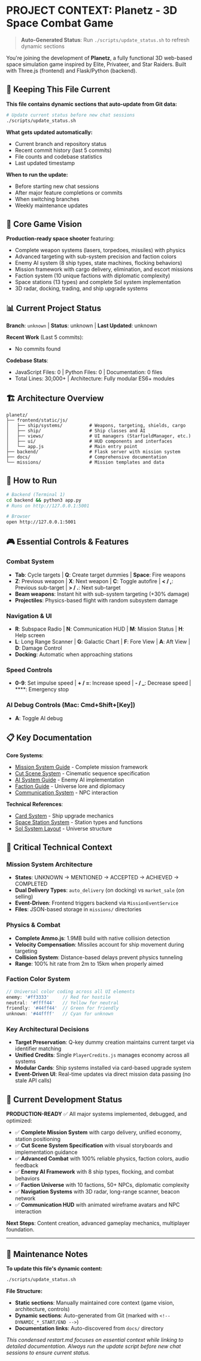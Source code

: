 # PROJECT CONTEXT: Planetz - 3D Space Combat Game

> **Auto-Generated Status**: Run `./scripts/update_status.sh` to refresh dynamic sections

You're joining the development of **Planetz**, a fully functional 3D web-based space simulation game inspired by Elite, Privateer, and Star Raiders. Built with Three.js (frontend) and Flask/Python (backend).

## 🔄 Keeping This File Current

**This file contains dynamic sections that auto-update from Git data:**

```bash
# Update current status before new chat sessions
./scripts/update_status.sh
```

**What gets updated automatically:**
- Current branch and repository status
- Recent commit history (last 5 commits)
- File counts and codebase statistics
- Last updated timestamp

**When to run the update:**
- Before starting new chat sessions
- After major feature completions or commits
- When switching branches
- Weekly maintenance updates

## 🎯 Core Game Vision

**Production-ready space shooter** featuring:
- Complete weapon systems (lasers, torpedoes, missiles) with physics
- Advanced targeting with sub-system precision and faction colors  
- Enemy AI system (8 ship types, state machines, flocking behaviors)
- Mission framework with cargo delivery, elimination, and escort missions
- Faction system (10 unique factions with diplomatic complexity)
- Space stations (13 types) and complete Sol system implementation
- 3D radar, docking, trading, and ship upgrade systems

## 📊 Current Project Status

<!-- DYNAMIC_STATUS_START -->
**Branch**: `unknown` | **Status**: unknown | **Last Updated**: unknown

**Recent Work** (Last 5 commits):
- No commits found

**Codebase Stats**: 
- JavaScript Files: 0 | Python Files: 0 | Documentation: 0 files
- Total Lines: 30,000+ | Architecture: Fully modular ES6+ modules
<!-- DYNAMIC_STATUS_END -->

## 🏗️ Architecture Overview

```
planetz/
├── frontend/static/js/
│   ├── ship/systems/          # Weapons, targeting, shields, cargo
│   ├── ship/                  # Ship classes and AI
│   ├── views/                 # UI managers (StarfieldManager, etc.)
│   ├── ui/                    # HUD components and interfaces
│   └── app.js                 # Main entry point
├── backend/                   # Flask server with mission system
├── docs/                      # Comprehensive documentation
└── missions/                  # Mission templates and data
```

## 🚀 How to Run

```bash
# Backend (Terminal 1)
cd backend && python3 app.py
# Runs on http://127.0.0.1:5001

# Browser
open http://127.0.0.1:5001
```

## 🎮 Essential Controls & Features

### **Combat System**
- **Tab**: Cycle targets | **Q**: Create target dummies | **Space**: Fire weapons
- **Z**: Previous weapon | **X**: Next weapon | **C**: Toggle autofire | **< / ,**: Previous sub-target | **> / .**: Next sub-target
- **Beam weapons**: Instant hit with sub-system targeting (+30% damage)
- **Projectiles**: Physics-based flight with random subsystem damage

### **Navigation & UI**
- **R**: Subspace Radio | **N**: Communication HUD | **M**: Mission Status | **H**: Help screen
- **L**: Long Range Scanner | **G**: Galactic Chart | **F**: Fore View | **A**: Aft View | **D**: Damage Control
- **Docking**: Automatic when approaching stations

### **Speed Controls**
- **0-9**: Set impulse speed | **+ / =**: Increase speed | **- / _**: Decrease speed | **\**: Emergency stop

### **AI Debug Controls** (Mac: Cmd+Shift+[Key])
- **A**: Toggle AI debug



## 📋 Key Documentation

<!-- DYNAMIC_DOCS_START -->
**Core Systems**:
- [Mission System Guide](mission_system_user_guide.md) - Complete mission framework
- [Cut Scene System](cut_scene_system.md) - Cinematic sequence specification  
- [AI System Guide](ai_system_user_guide.md) - Enemy AI implementation
- [Faction Guide](faction_guide.md) - Universe lore and diplomacy
- [Communication System](communication_system_guide.md) - NPC interaction

**Technical References**:
- [Card System](card_system_user_guide.md) - Ship upgrade mechanics
- [Space Station System](space_station_system_guide.md) - Station types and functions
- [Sol System Layout](sol_system_layout.md) - Universe structure
<!-- DYNAMIC_DOCS_END -->

## 🔧 Critical Technical Context

### **Mission System Architecture**
- **States**: UNKNOWN → MENTIONED → ACCEPTED → ACHIEVED → COMPLETED
- **Dual Delivery Types**: `auto_delivery` (on docking) vs `market_sale` (on selling)
- **Event-Driven**: Frontend triggers backend via `MissionEventService`
- **Files**: JSON-based storage in `missions/` directories

### **Physics & Combat**
- **Complete Ammo.js**: 1.9MB build with native collision detection
- **Velocity Compensation**: Missiles account for ship movement during targeting
- **Collision System**: Distance-based delays prevent physics tunneling
- **Range**: 100% hit rate from 2m to 15km when properly aimed

### **Faction Color System**
```javascript
// Universal color coding across all UI elements
enemy: '#ff3333'     // Red for hostile
neutral: '#ffff44'   // Yellow for neutral  
friendly: '#44ff44'  // Green for friendly
unknown: '#44ffff'   // Cyan for unknown
```

### **Key Architectural Decisions**
- **Target Preservation**: Q-key dummy creation maintains current target via identifier matching
- **Unified Credits**: Single `PlayerCredits.js` manages economy across all systems
- **Modular Cards**: Ship systems installed via card-based upgrade system
- **Event-Driven UI**: Real-time updates via direct mission data passing (no stale API calls)

## 🎊 Current Development Status

**PRODUCTION-READY** ✅ All major systems implemented, debugged, and optimized:

- ✅ **Complete Mission System** with cargo delivery, unified economy, station positioning
- ✅ **Cut Scene System Specification** with visual storyboards and implementation guidance  
- ✅ **Advanced Combat** with 100% reliable physics, faction colors, audio feedback
- ✅ **Enemy AI Framework** with 8 ship types, flocking, and combat behaviors
- ✅ **Faction Universe** with 10 factions, 50+ NPCs, diplomatic complexity
- ✅ **Navigation Systems** with 3D radar, long-range scanner, beacon network
- ✅ **Communication HUD** with animated wireframe avatars and NPC interaction

**Next Steps**: Content creation, advanced gameplay mechanics, multiplayer foundation.

---

## 📝 Maintenance Notes

**To update this file's dynamic content:**
```bash
./scripts/update_status.sh
```

**File Structure:**
- **Static sections**: Manually maintained core context (game vision, architecture, controls)
- **Dynamic sections**: Auto-generated from Git (marked with `<!-- DYNAMIC_*_START/END -->`)
- **Documentation links**: Auto-discovered from `docs/` directory

*This condensed restart.md focuses on essential context while linking to detailed documentation. Always run the update script before new chat sessions to ensure current status.*
